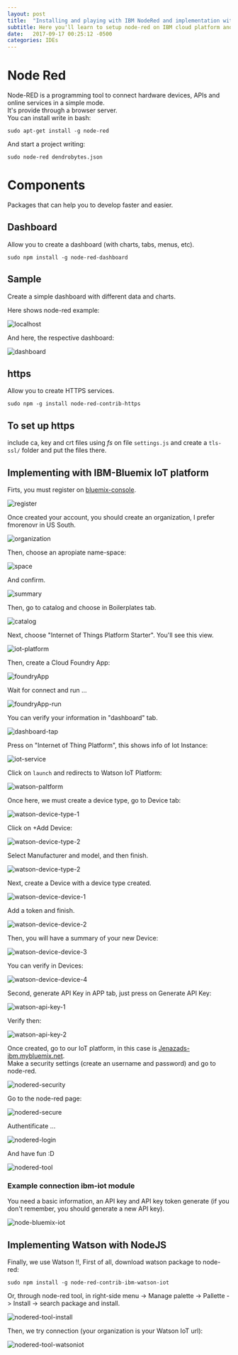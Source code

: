 ```yaml
---
layout: post
title:  "Installing and playing with IBM NodeRed and implementation with Bluemix and Watson."
subtitle: Here you'll learn to setup node-red on IBM cloud platform and integrate with Watson API.
date:   2017-09-17 00:25:12 -0500
categories: IDEs
---
```

# Node Red

Node-RED is a programming tool to connect hardware devices, APIs and online services in a simple mode.  
It's provide through a browser server.  
You can install write in bash:

    sudo apt-get install -g node-red

And start a project writing:

    sudo node-red dendrobytes.json

# Components

Packages that can help you to develop faster and easier.

## Dashboard

Allow you to create a dashboard (with charts, tabs, menus, etc).

    sudo npm install -g node-red-dashboard

## Sample

Create a simple dashboard with different data and charts.

Here shows node-red example:

![localhost][node-example]

And here, the respective dashboard:

![dashboard][node-dashboard]

## https

Allow you to create HTTPS services.

    sudo npm -g install node-red-contrib-https

## To set up https

include ca, key and crt files using *fs* on file `settings.js` and create a `tls-ssl/` folder and put the files there.

## Implementing with IBM-Bluemix IoT platform

Firts, you must register on [bluemix-console](https://console.bluemix.net/).

![register][bluemix-register]

Once created your account, you should create an organization, I prefer fmorenovr in US South.  

![organization][bluemix-organization]

Then, choose an apropiate name-space:

![space][bluemix-space]

And confirm.

![summary][bluemix-summary]

Then, go to catalog and choose in Boilerplates tab.

![catalog][bluemix-catalog]

Next, choose "Internet of Things Platform Starter".  You'll see this view.

![iot-platform][bluemix-iotplatform]

Then, create a Cloud Foundry App:

![foundryApp][bluemix-foundryApp]

Wait for connect and run ...

![foundryApp-run][bluemix-foundryAppRun]

You can verify your information in "dashboard" tab.

![dashboard-tap][bluemix-dashboardTab]

Press on "Internet of Thing Platform", this shows info of Iot Instance:

![iot-service][bluemix-iotservice]

Click on `launch` and redirects to Watson IoT Platform:

![watson-paltform][bluemix-watsonPlatform]

Once here, we must create a device type, go to Device tab:

![watson-device-type-1][bluemix-watsonDevice-Type-1]

Click on +Add Device:

![watson-device-type-2][bluemix-watsonDevice-Type-2]

Select Manufacturer and model, and then finish.

![watson-device-type-2][bluemix-watsonDevice-Type-3]

Next, create a Device with a device type created.

![watson-device-device-1][bluemix-watsonDevice-Device-1]

Add a token and finish.

![watson-device-device-2][bluemix-watsonDevice-Device-2]

Then, you will have a summary of your new Device:

![watson-device-device-3][bluemix-watsonDevice-Device-3]

You can verify in Devices:

![watson-device-device-4][bluemix-watsonDevice-Device-4]

Second, generate API Key in APP tab, just press on Generate API Key:

![watson-api-key-1][bluemix-watsonAPIKey-1]

Verify then:

![watson-api-key-2][bluemix-watsonAPIKey-2]

Once created, go to our IoT platform, in this case is [Jenazads-ibm.mybluemix.net](http://jenazads-ibm.mybluemix.net).  
Make a security settings (create an username and password) and go to node-red.  

![nodered-security][bluemix-noderedSecurity]

Go to the node-red page:

![nodered-secure][bluemix-noderedSecure]

Authentificate ...

![nodered-login][bluemix-noderedLogin]

And have fun :D

![nodered-tool][bluemix-noderedTool]

### Example connection ibm-iot module

You need a basic information, an API key and API key token generate (if you don't remember, you should generate a new API key).

![node-bluemix-iot][bluemix-noderedIBMConnect]


## Implementing Watson with NodeJS

Finally, we use Watson !!, First of all, download watson package to node-red:

    sudo npm install -g node-red-contrib-ibm-watson-iot

Or, through node-red tool, in right-side menu -> Manage palette -> Pallette -> Install -> search package and install.

![nodered-tool-install][bluemix-noderedInstall]

Then, we try connection (your organization is your Watson IoT url):

![nodered-tool-watsoniot][bluemix-noderedWatsonConnect]


[node-example]:                   /assets/tools/node-red/node_1.png
[node-dashboard]:                 /assets/tools/node-red/node_2.png
[bluemix-register]:               /assets/internet_services/Bluemix/ibm_1.png
[bluemix-organization]:           /assets/internet_services/Bluemix/ibm_2.png
[bluemix-space]:                  /assets/internet_services/Bluemix/ibm_3.png
[bluemix-summary]:                /assets/internet_services/Bluemix/ibm_4.png
[bluemix-catalog]:                /assets/internet_services/Bluemix/ibm_5.png
[bluemix-iotplatform]:            /assets/internet_services/Bluemix/ibm_6.png
[bluemix-foundryApp]:             /assets/internet_services/Bluemix/ibm_7.png
[bluemix-foundryAppRun]:          /assets/internet_services/Bluemix/ibm_8.png
[bluemix-dashboardTab]:           /assets/internet_services/Bluemix/ibm_9.png
[bluemix-iotservice]:             /assets/internet_services/Bluemix/ibm_10.png
[bluemix-watsonPlatform]:         /assets/internet_services/Bluemix/ibm_11.png
[bluemix-watsonDevice-Type-1]:    /assets/internet_services/Bluemix/ibm_12.png
[bluemix-watsonDevice-Type-2]:    /assets/internet_services/Bluemix/ibm_13.png
[bluemix-watsonDevice-Type-3]:    /assets/internet_services/Bluemix/ibm_14.png
[bluemix-watsonDevice-Device-1]:  /assets/internet_services/Bluemix/ibm_15.png
[bluemix-watsonDevice-Device-2]:  /assets/internet_services/Bluemix/ibm_16.png
[bluemix-watsonDevice-Device-3]:  /assets/internet_services/Bluemix/ibm_17.png
[bluemix-watsonDevice-Device-4]:  /assets/internet_services/Bluemix/ibm_18.png
[bluemix-watsonAPIKey-1]:         /assets/internet_services/Bluemix/ibm_19.png
[bluemix-watsonAPIKey-2]:         /assets/internet_services/Bluemix/ibm_20.png
[bluemix-noderedSecurity]:        /assets/tools/node-red/node-bluemix_1.png
[bluemix-noderedSecure]:          /assets/tools/node-red/node-bluemix_2.png
[bluemix-noderedLogin]:           /assets/tools/node-red/node-bluemix_3.png
[bluemix-noderedTool]:            /assets/tools/node-red/node-bluemix_4.png
[bluemix-noderedInstall]:         /assets/tools/node-red/node-bluemix_5.png
[bluemix-noderedIBMConnect]:      /assets/tools/node-red/node-bluemix_6.png
[bluemix-noderedWatsonConnect]:   /assets/tools/node-red/node-bluemix_7.png


